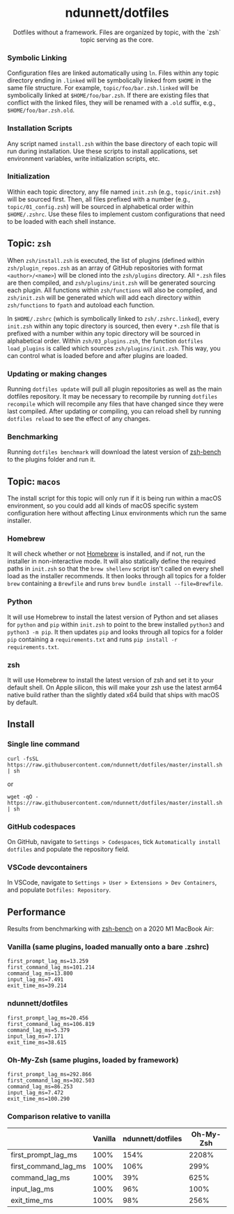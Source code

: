 # <div align="center">ndunnett/dotfiles</div>

<div align="center">Dotfiles without a framework. Files are organized by topic, with the `zsh` topic serving as the core.</div>

### Symbolic Linking

Configuration files are linked automatically using `ln`. Files within any topic directory ending in `.linked` will be symbolically linked from `$HOME` in the same file structure. For example, `topic/foo/bar.zsh.linked` will be symbolically linked at `$HOME/foo/bar.zsh`. If there are existing files that conflict with the linked files, they will be renamed with a `.old` suffix, e.g., `$HOME/foo/bar.zsh.old`.

### Installation Scripts

Any script named `install.zsh` within the base directory of each topic will run during installation. Use these scripts to install applications, set environment variables, write initialization scripts, etc.

### Initialization

Within each topic directory, any file named `init.zsh` (e.g., `topic/init.zsh`) will be sourced first. Then, all files prefixed with a number (e.g., `topic/01_config.zsh`) will be sourced in alphabetical order within `$HOME/.zshrc`. Use these files to implement custom configurations that need to be loaded with each shell instance.

## Topic: `zsh`

When `zsh/install.zsh` is executed, the list of plugins (defined within `zsh/plugin_repos.zsh` as an array of GitHub repositories with format `<author>/<name>`) will be cloned into the `zsh/plugins` directory. All `*.zsh` files are then compiled, and `zsh/plugins/init.zsh` will be generated sourcing each plugin. All functions within `zsh/functions` will also be compiled, and `zsh/init.zsh` will be generated which will add each directory within `zsh/functions` to `fpath` and autoload each function.

In `$HOME/.zshrc` (which is symbolically linked to `zsh/.zshrc.linked`), every `init.zsh` within any topic directory is sourced, then every `*.zsh` file that is prefixed with a number within any topic directory will be sourced in alphabetical order. Within `zsh/03_plugins.zsh`, the function `dotfiles load_plugins` is called which sources `zsh/plugins/init.zsh`. This way, you can control what is loaded before and after plugins are loaded.

### Updating or making changes

Running `dotfiles update` will pull all plugin repositories as well as the main dotfiles repository. It may be necessary to recompile by running `dotfiles recompile` which will recompile any files that have changed since they were last compiled. After updating or compiling, you can reload shell by running `dotfiles reload` to see the effect of any changes.

### Benchmarking

Running `dotfiles benchmark` will download the latest version of [zsh-bench](https://github.com/romkatv/zsh-bench) to the plugins folder and run it.

## Topic: `macos`

The install script for this topic will only run if it is being run within a macOS environment, so you could add all kinds of macOS specific system configuration here without affecting Linux environments which run the same installer.

### Homebrew

It will check whether or not [Homebrew](https://brew.sh/) is installed, and if not, run the installer in non-interactive mode. It will also statically define the required paths in `init.zsh` so that the `brew shellenv` script isn't called on every shell load as the installer recommends. It then looks through all topics for a folder `brew` containing a `Brewfile` and runs `brew bundle install --file=Brewfile`.

### Python

It will use Homebrew to install the latest version of Python and set aliases for `python` and `pip` within `init.zsh` to point to the brew installed `python3` and `python3 -m pip`. It then updates `pip` and looks through all topics for a folder `pip` containing a `requirements.txt` and runs `pip install -r requirements.txt`.

### zsh

It will use Homebrew to install the latest version of zsh and set it to your default shell. On Apple silicon, this will make your zsh use the latest arm64 native build rather than the slightly dated x64 build that ships with macOS by default.

## Install

### Single line command

    curl -fsSL https://raw.githubusercontent.com/ndunnett/dotfiles/master/install.sh | sh

or

    wget -qO - https://raw.githubusercontent.com/ndunnett/dotfiles/master/install.sh | sh

### GitHub codespaces

On GitHub, navigate to `Settings > Codespaces`, tick `Automatically install dotfiles` and populate the repository field.

### VSCode devcontainers

In VSCode, navigate to `Settings > User > Extensions > Dev Containers`, and populate `Dotfiles: Repository`.

## Performance

Results from benchmarking with [zsh-bench](https://github.com/romkatv/zsh-bench) on a 2020 M1 MacBook Air:

### Vanilla (same plugins, loaded manually onto a bare .zshrc)

    first_prompt_lag_ms=13.259
    first_command_lag_ms=101.214
    command_lag_ms=13.800
    input_lag_ms=7.491
    exit_time_ms=39.214

### ndunnett/dotfiles

    first_prompt_lag_ms=20.456
    first_command_lag_ms=106.819
    command_lag_ms=5.379
    input_lag_ms=7.171
    exit_time_ms=38.615

### Oh-My-Zsh (same plugins, loaded by framework)

    first_prompt_lag_ms=292.866
    first_command_lag_ms=302.503
    command_lag_ms=86.253
    input_lag_ms=7.472
    exit_time_ms=100.290

### Comparison relative to vanilla

|  | Vanilla | ndunnett/dotfiles | Oh-My-Zsh |
|---|---|---|---|
| first_prompt_lag_ms | 100% | 154% | 2208% |
| first_command_lag_ms | 100% | 106% | 299% |
| command_lag_ms | 100% | 39% | 625% |
| input_lag_ms | 100% | 96% | 100% |
| exit_time_ms | 100% | 98% | 256% |
